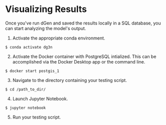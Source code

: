 # Visualizing Results

Once you've run dGen and saved the results locally in a SQL database, you can
start analyzing the model's output.

1. Activate the appropriate conda environment.

`$ conda activate dg3n`

2. Activate the Docker container with PostgreSQL intialized. This can be
accomplished via the Docker Desktop app or the command line.

`$ docker start postgis_1`

3. Navigate to the directory containing your testing script.

`$ cd /path_to_dir/`

4. Launch Jupyter Notebook.

`$ jupyter notebook`

5. Run your testing script.

